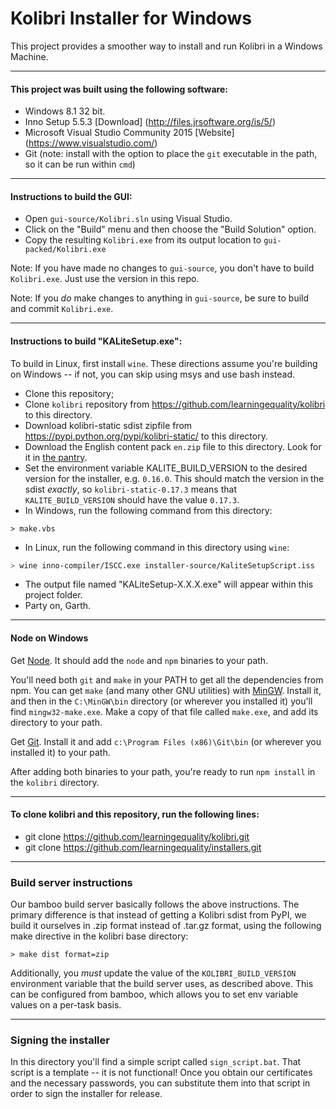 Kolibri Installer for Windows
==========

This project provides a smoother way to install and run Kolibri in a Windows Machine.

---
#### This project was built using the following software:
* Windows 8.1 32 bit.
* Inno Setup 5.5.3 [Download] (http://files.jrsoftware.org/is/5/)
* Microsoft Visual Studio Community 2015 [Website] (https://www.visualstudio.com/)
* Git (note: install with the option to place the `git` executable in the path, so it can be run within `cmd`)

---
#### Instructions to build the GUI:
* Open `gui-source/Kolibri.sln` using Visual Studio.
* Click on the "Build" menu and then choose the "Build Solution" option.
* Copy the resulting `Kolibri.exe` from its output location to `gui-packed/Kolibri.exe`

Note: If you have made no changes to `gui-source`, you don't have to build `Kolibri.exe`. Just use the version in this repo.

Note: If you *do* make changes to anything in `gui-source`, be sure to build and commit `Kolibri.exe`.


---
#### Instructions to build "KALiteSetup.exe":
To build in Linux, first install `wine`. These directions assume you're building on Windows -- if not, you can 
skip using msys and use bash instead.

* Clone this repository;
* Clone `kolibri` repository from https://github.com/learningequality/kolibri to this directory.
* Download kolibri-static sdist zipfile from https://pypi.python.org/pypi/kolibri-static/ to this directory.
* Download the English content pack `en.zip` file to this directory. Look for it in [the pantry](http://pantry.learningequality.org/downloads/).
* Set the environment variable KALITE_BUILD_VERSION to the desired version for the installer, e.g. `0.16.0`.
  This should match the version in the sdist *exactly*, so `kolibri-static-0.17.3` means that `KALITE_BUILD_VERSION`
  should have the value `0.17.3`.
* In Windows, run the following command from this directory:
```
> make.vbs
```
* In Linux, run the following command in this directory using `wine`:
```bash
> wine inno-compiler/ISCC.exe installer-source/KaliteSetupScript.iss
```
* The output file named "KALiteSetup-X.X.X.exe" will appear within this project folder.
* Party on, Garth.

---
#### Node on Windows
Get [Node](https://nodejs.org/en/). It should add the `node` and `npm` binaries to your path.

You'll need both `git` and `make` in your PATH to get all the dependencies from npm.
You can get `make` (and many other GNU utilities) with [MinGW](http://www.mingw.org/).
Install it, and then in the `C:\MinGW\bin` directory (or wherever you installed it) you'll find `mingw32-make.exe`.
Make a copy of that file called `make.exe`, and add its directory to your path.

Get [Git](https://git-scm.com/).
Install it and add `c:\Program Files (x86)\Git\bin` (or wherever you installed it) to your path.

After adding both binaries to your path, you're ready to run `npm install` in the `kolibri` directory.

---
#### To clone kolibri and this repository, run the following lines:
* git clone https://github.com/learningequality/kolibri.git
* git clone https://github.com/learningequality/installers.git

---
### Build server instructions
Our bamboo build server basically follows the above instructions. The primary difference is that instead of getting
a Kolibri sdist from PyPI, we build it ourselves in .zip format instead of .tar.gz format, using the following
make directive in the kolibri base directory:

```
> make dist format=zip
```

Additionally, you *must* update the value of the `KOLIBRI_BUILD_VERSION` environment variable that the build server
uses, as described above.
This can be configured from bamboo, which allows you to set env variable values on a per-task basis.

---
### Signing the installer
In this directory you'll find a simple script called `sign_script.bat`.
That script is a template -- it is not functional!
Once you obtain our certificates and the necessary passwords, you can substitute them into that script in order to 
sign the installer for release.